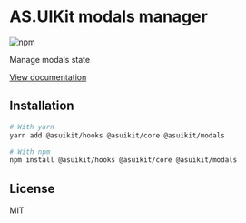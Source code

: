 # AS.UIKit modals manager

[![npm](https://img.shields.io/npm/dm/@asuikit/modals)](https://www.npmjs.com/package/@asuikit/modals)

Manage modals state

[View documentation](https://srcalienswap.github.io/as-uikit/)

## Installation

```bash
# With yarn
yarn add @asuikit/hooks @asuikit/core @asuikit/modals

# With npm
npm install @asuikit/hooks @asuikit/core @asuikit/modals
```

## License

MIT
